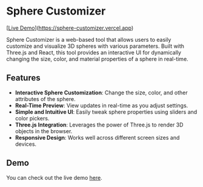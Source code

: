 # Sphere Customizer

[[Live Demo](sphere-customizer-66hj.vercel.app)](https://sphere-customizer.vercel.app)

Sphere Customizer is a web-based tool that allows users to easily customize and visualize 3D spheres with various parameters. Built with Three.js and React, this tool provides an interactive UI for dynamically changing the size, color, and material properties of a sphere in real-time.

## Features

- **Interactive Sphere Customization**: Change the size, color, and other attributes of the sphere.
- **Real-Time Preview**: View updates in real-time as you adjust settings.
- **Simple and Intuitive UI**: Easily tweak sphere properties using sliders and color pickers.
- **Three.js Integration**: Leverages the power of Three.js to render 3D objects in the browser.
- **Responsive Design**: Works well across different screen sizes and devices.

## Demo

You can check out the live demo [here](sphere-customizer-66hj.vercel.app).

